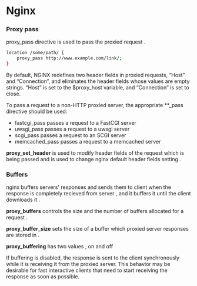 # Nginx

### Proxy pass
proxy_pass directive is used to pass the proxied request . 

```bash
location /some/path/ {
    proxy_pass http://www.example.com/link/;
}
```
By default, NGINX redefines two header fields in proxied requests, “Host” and “Connection”, and eliminates the header fields whose values are empty strings. “Host” is set to the $proxy_host variable, and “Connection” is set to close.

To pass a request to a non-HTTP proxied server, the appropriate **_pass directive should be used:

* fastcgi_pass passes a request to a FastCGI server
* uwsgi_pass passes a request to a uwsgi server
* scgi_pass passes a request to an SCGI server
* memcached_pass passes a request to a memcached server

**proxy_set_header** is used to modify header fields of the request which 
is being passed and is used to change nginx default header fields setting .

### Buffers
nginx buffers servers' responses and sends them to client when the response is 
completely recieved from server , and it buffers it until the client downloads it . 

**proxy_buffers** controls the size and the number of buffers allocated for a request .

**proxy_buffer_size** sets the size of a buffer which proxied server responses are stored in . 

**proxy_buffering** has two values , on and off 

If buffering is disabled, the response is sent to the client synchronously while 
it is receiving it from the proxied server. This behavior may be desirable for fast
interactive clients that need to start receiving the response as soon as possible.